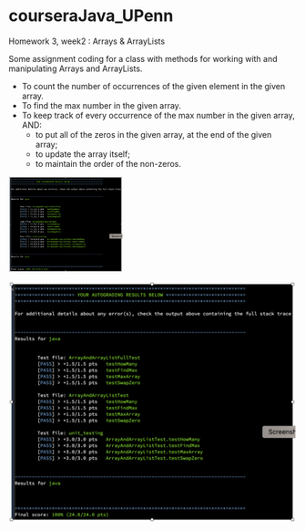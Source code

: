 # courseraJava_UPenn
Homework 3, week2 : Arrays &amp; ArrayLists

Some assignment coding for a class with methods for working with and manipulating Arrays and ArrayLists. 
* To count the number of occurrences of the given element in the given array.
* To find the max number in the given array.
* To keep track of every occurrence of the max number in the given array, AND:
   * to put all of the zeros in the given array, at the end of the given array;
   * to update the array itself;
   * to maintain the order of the non-zeros.

<img width="200" alt="DNSMasq-Deny-Allow" src="docs/Obrazek.png">

![Obraz](docs/Obrazek.png)

